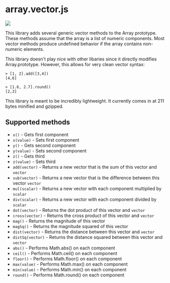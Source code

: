 # array.vector.js

[![](https://travis-ci.org/jncraton/array.vector.js.svg?branch=master)](https://travis-ci.org/jncraton/array.vector.js)

This library adds several generic vector methods to the Array prototype. These methods assume that the array is a list of numeric components. Most vector methods produce undefined behavior if the array contains non-numeric elements.

This library doesn't play nice with other libaries since it directly modifies Array.prototype. However, this allows for very clean vector syntax:

    > [1, 2].add([3,4])
    [4,6]
    
    > [1.6, 2.7].round()
    [2,3]
    
This library is meant to be incredibly lightweight. It currently comes in at 211 bytes minified and gzipped.

## Supported methods

- `x()` - Gets first component
- `x(value)` - Sets first component
- `y()` - Gets second component
- `y(value)` - Sets second component
- `z()` - Gets third
- `z(value)` - Sets third
- `add(vector)` - Returns a new vector that is the sum of this vector and `vector`
- `sub(vector)` - Returns a new vector that is the difference between this vector `vector`
- `mul(scalar)` - Returns a new vector with each component multiplied by `scalar`
- `div(scalar)` - Returns a new vector with each component divided by `scalar`
- `dot(vector)` - Returns the dot product of this vector and `vector`
- `cross(vector)` - Returns the cross product of this vector and `vector`
- `mag()` - Returns the magnitude of this vector
- `magSq()` - Returns the magnitude squared of this vector
- `dist(vector)` - Returns the distance between this vector and `vector`
- `distSq(vector)` - Returns the distance squared between this vector and `vector`
- `abs()` - Performs Math.abs() on each component
- `ceil()` - Performs Math.ceil() on each component
- `floor()` - Performs Math.floor() on each component
- `max(value)` - Performs Math.max() on each component
- `min(value)` - Performs Math.min() on each component
- `round()` - Performs Math.round() on each component
